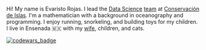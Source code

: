 Hi! My name is Evaristo Rojas.
I lead the [Data Science](https://islas.dev) [team](https://github.com/orgs/IslasGECI/people) at [Conservación de Islas](https://islas.org.mx).
I'm a mathematician with a background in oceanography and programming.
I enjoy running, snorkeling, and building toys for my children.
I live in Ensenada 🇲🇽 with my [wife](http://mactavishediting.com/), children, and cats.

[![codewars_badge](https://www.codewars.com/users/evaristor/badges/micro)](https://www.codewars.com/users/evaristor)
